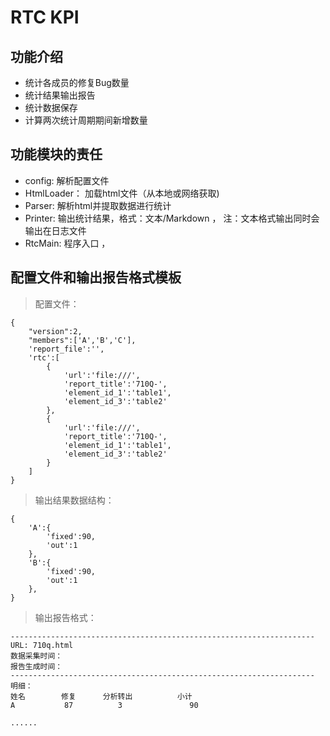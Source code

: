 
# RTC KPI

## 功能介绍
- 统计各成员的修复Bug数量
- 统计结果输出报告
- 统计数据保存
- 计算两次统计周期期间新增数量

## 功能模块的责任
- config: 解析配置文件
- HtmlLoader： 加载html文件（从本地或网络获取)
- Parser: 解析html并提取数据进行统计
- Printer: 输出统计结果，格式：文本/Markdown ， 注：文本格式输出同时会输出在日志文件
- RtcMain: 程序入口 ， 

## 配置文件和输出报告格式模板

> 配置文件：
```
{
    "version":2,
    "members":['A','B','C'],
    'report_file':'',
    'rtc':[
        {
            'url':'file:///',
            'report_title':'710Q-',
            'element_id_1':'table1',
            'element_id_3':'table2'
        },
        {
            'url':'file:///',
            'report_title':'710Q-',
            'element_id_1':'table1',
            'element_id_3':'table2'
        }
    ]
}
```

> 输出结果数据结构：
```
{
    'A':{
        'fixed':90,
        'out':1
    },
    'B':{
        'fixed':90,
        'out':1
    },
}
```

> 输出报告格式：
```
--------------------------------------------------------------------
URL: 710q.html 
数据采集时间：
报告生成时间：
--------------------------------------------------------------------
明细：
姓名        修复      分析转出          小计
A           87          3               90

......


```





